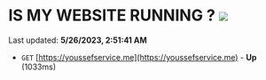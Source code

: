 # IS MY WEBSITE RUNNING ? [![](https://img.shields.io/static/v1?label=Sponsor&message=%E2%9D%A4&logo=GitHub&color=%23fe8e86)](https://github.com/sponsors/<username>)

Last updated: **5/26/2023, 2:51:41 AM**

- `GET` [https://youssefservice.me](https://youssefservice.me) - **Up** (1033ms)
